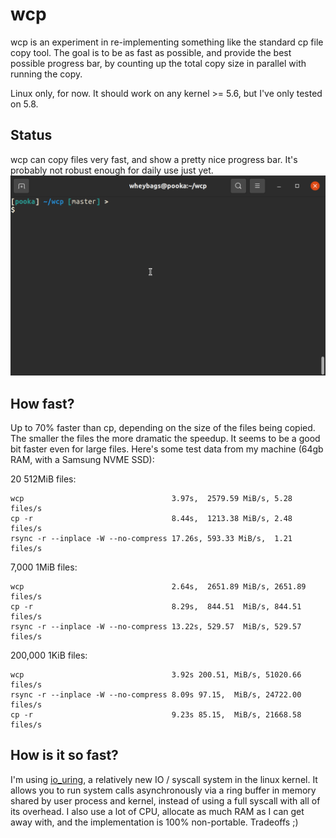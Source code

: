 # wcp
wcp is an experiment in re-implementing something like the standard cp file copy tool. The goal is to be as fast as possible, and provide the best possible progress bar, by counting up the total copy size in parallel with running the copy.

Linux only, for now. It should work on any kernel >= 5.6, but I've only tested on 5.8.

## Status
wcp can copy files very fast, and show a pretty nice progress bar. It's probably not robust enough for daily use just yet.
![](wcp_demo.gif)

## How fast?
Up to 70% faster than cp, depending on the size of the files being copied. The smaller the files the more dramatic the speedup. It seems to be a good bit faster even for large files. Here's some test data from my machine (64gb RAM, with a Samsung NVME SSD):

20 512MiB files:
```
wcp                                 3.97s,  2579.59 MiB/s, 5.28 files/s
cp -r                               8.44s,  1213.38 MiB/s, 2.48 files/s
rsync -r --inplace -W --no-compress 17.26s, 593.33 MiB/s,  1.21 files/s
```

7,000 1MiB files:
```
wcp                                 2.64s,  2651.89 MiB/s, 2651.89 files/s
cp -r                               8.29s,  844.51  MiB/s, 844.51 files/s
rsync -r --inplace -W --no-compress 13.22s, 529.57  MiB/s, 529.57 files/s
```

200,000 1KiB files:
```
wcp                                 3.92s 200.51, MiB/s, 51020.66 files/s
rsync -r --inplace -W --no-compress 8.09s 97.15,  MiB/s, 24722.00 files/s
cp -r                               9.23s 85.15,  MiB/s, 21668.58 files/s
```

## How is it so fast?
I'm using [io_uring](https://kernel.dk/io_uring.pdf), a relatively new IO / syscall system in the linux kernel. It allows you to run system calls asynchronously via a ring buffer in memory shared by user process and kernel, instead of using a full syscall with all of its overhead. I also use a lot of CPU, allocate as much RAM as I can get away with, and the implementation is 100% non-portable. Tradeoffs ;)